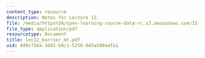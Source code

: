 ```yaml
---
content_type: resource
description: Notes for Lecture 12.
file: /media/https%3A/open-learning-course-data-rc.s3.amazonaws.com/15-084j-nonlinear-programming-spring-2004/8d9c756a3d42b0c15256645a500aafa1_lec12_barrier_mt.pdf
file_type: application/pdf
resourcetype: Document
title: lec12_barrier_mt.pdf
uid: 8d9c756a-3d42-b0c1-5256-645a500aafa1
---
```

